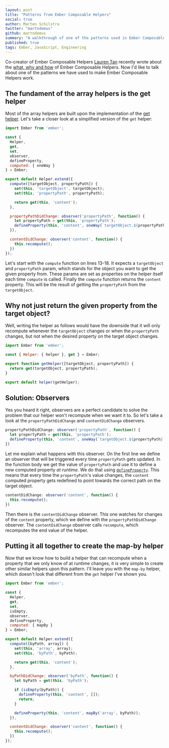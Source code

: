```yaml
---
layout: post
title: "Patterns from Ember Composable Helpers"
social: true
author: Marten Schilstra
twitter: "martndemus"
github: martndemus
summary: "A walkthrough of one of the patterns used in Ember Composable Helpers"
published: true
tags: Ember, JavaScript, Engineering
---
```


Co-creator of Ember Composable Helpers [Lauren Tan][lauren] recently wrote about the [what, why and how][blogpost-lauren] of Ember Composable Helpers.
Now I'd like to talk about one of the patterns we have used to make Ember Composable Helpers work.

## The fundament of the array helpers is the get helper

Most of the array helpers are built upon the implementation of the [get helper][get-helper]. 
Let's take a closer look at a simplified version of the `get` helper:

```js
import Ember from 'ember';

const { 
  Helper, 
  get,
  set,
  observer,
  defineProperty,
  computed: { oneWay }
} = Ember;

export default Helper.extend({
  compute([targetObject, propertyPath]) {
    set(this, 'targetObject', targetObject);
    set(this, 'propertyPath', propertyPath);

    return get(this, 'content');
  },

  propertyPathDidChange: observer('propertyPath', function() {
    let propertyPath = get(this, 'propertyPath');
    defineProperty(this, 'content', oneWay(`targetObject.${propertyPath}`));
  }),

  contentDidChange: observer('content', function() {
    this.recompute();
  })
});
```

Let's start with the `compute` function on lines 13-18. 
It expects a `targetObject` and `propertyPath` param, which stands for the object you want to get the given property from.
These params are set as properties on the helper itself each time `compute` is called. Finally the `compute` function returns the `content` property. This will be the result of getting the `propertyPath` from the `targetObject`.

## Why not just return the given property from the target object?

Well, writing the helper as follows would have the downside that it will only recompute whenever the `targetObject` changes or when the `propertyPath` changes, but not when the desired property on the target object changes.

```js
import Ember from 'ember';

const { Helper: { helper }, get } = Ember;

export function getHelper([targetObject, propertyPath]) {
  return get(targetObject, propertyPath);
}

export default helper(getHelper);
```

## Solution: Observers

Yes you heard it right, observers are a perfect candidate to solve the problem that our helper won't recompute when we want it to. So let's take a look at the `propertyPathDidChange` and `contentDidChange` observers.

```js
propertyPathDidChange: observer('propertyPath', function() {
  let propertyPath = get(this, 'propertyPath');
  defineProperty(this, 'content', oneWay(`targetObject.${propertyPath}`));
})
```

Let me explain what happens with this observer. On the first line we define an observer that will be triggered every time `propertyPath` gets updated. In the function body we get the value of `propertyPath` and use it to define a new computed property _at runtime_. We do that using [`defineProperty`][defineproperty]. This means that every time the `propertyPath`'s value changes, the `content` computed property gets redefined to point towards the correct path on the target object.

```js
contentDidChange: observer('content', function() {
  this.recompute();
})
```

Then there is the `contentDidChange` observer. This one watches for changes of the `content` property, which we define with the `propertyPathDidChange` observer. The `contentDidChange` observer calls `recompute`, which recomputes the end value of the helper.

## Putting it all together to create the map-by helper

Now that we know how to build a helper that can recompute when a property that we only know of at runtime changes, it is very simple to create other similar helpers upon this pattern. I'll leave you with the `map-by` helper, which doesn't look that different from the `get` helper I've shown you.

```js
import Ember from 'ember';

const { 
  Helper, 
  get,
  set,
  isEmpty,
  observer,
  defineProperty,
  computed: { mapBy }
} = Ember;

export default Helper.extend({
  compute([byPath, array]) {
    set(this, 'array', array);
    set(this, 'byPath', byPath);

    return get(this, 'content');
  },

  byPathDidChange: observer('byPath', function() {
    let byPath = get(this, 'byPath');

    if (isEmpty(byPath)) {
      defineProperty(this, 'content', []);
      return;
    }

    defineProperty(this, 'content', mapBy('array', byPath));
  }),

  contentDidChange: observer('content', function() {
    this.recompute();
  })
});
```

[lauren]: https://twitter.com/sugarpirate_
[blogpost-lauren]: https://dockyard.com/blog/2016/04/18/ember-composable-helpers
[get-helper]: https://github.com/jmurphyau/ember-get-helper/blob/master/addon/helpers/get-glimmer.js
[defineproperty]: http://emberjs.com/api/classes/Ember.html#method_defineProperty
